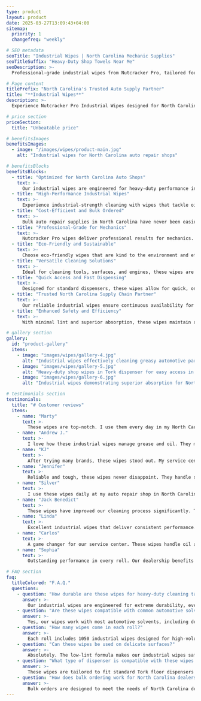 ```yaml
---
type: product
layout: product
date: 2025-03-27T13:09:43+04:00
sitemap:
  priority: 1
  changefreq: "weekly"

# SEO metadata
seoTitle: "Industrial Wipes | North Carolina Mechanic Supplies"
seoTitleSuffix: "Heavy-Duty Shop Towels Near Me"
seoDescription: >-
  Professional-grade industrial wipes from Nutcracker Pro, tailored for North Carolina auto shops. Each roll of 1050 wipes delivers unmatched cleaning power for auto repair, service centers, and dealerships. Durable, lint-free, and budget-friendly.

# Page content
titlePrefix: "North Carolina's Trusted Auto Supply Partner"
title: "**Industrial Wipes**"
description: >-
  Experience Nutcracker Pro Industrial Wipes designed for North Carolina auto shops. With 1050 heavy-duty wipes per roll, our product tackles oil, grease, and fluids efficiently. Engineered for dealerships and service centers, these wipes offer cost savings, fast shipping, and reliable cleaning.

# price section
priceSection:
  title: "Unbeatable price"

# benefitsImages
benefitsImages:
  - image: "/images/wipes/product-main.jpg"
    alt: "Industrial wipes for North Carolina auto repair shops"

# benefitsBlocks
benefitsBlocks:
  - title: "Optimized for North Carolina Auto Shops"
    text: >-
      Our industrial wipes are engineered for heavy-duty performance in busy auto repair shops. Trusted in North Carolina, they deliver fast shipping, reliable cleaning, and meet high local mechanic supply standards.
  - title: "High-Performance Industrial Wipes"
    text: >-
      Experience industrial-strength cleaning with wipes that tackle oil, grease, and fluids. Perfect for dealerships and service centers, these wipes offer unmatched durability and cost savings in North Carolina.
  - title: "Cost-Efficient and Bulk Ordered"
    text: >-
      Bulk auto repair supplies in North Carolina have never been easier. Our wipes provide significant cost savings without compromising quality, ideal for high-volume use in any service center.
  - title: "Professional-Grade for Mechanics"
    text: >-
      Nutcracker Pro wipes deliver professional results for mechanics. Engineered for demanding auto shops, they offer consistent performance and safety, making them a favorite in North Carolina.
  - title: "Eco-Friendly and Sustainable"
    text: >-
      Choose eco-friendly wipes that are kind to the environment and effective in cleaning. North Carolina shops value sustainability and performance in a product that supports green practices.
  - title: "Versatile Cleaning Solutions"
    text: >-
      Ideal for cleaning tools, surfaces, and engines, these wipes are trusted by dealerships and repair shops. Their versatility and reliability make them a top choice in North Carolina.
  - title: "Quick Access and Fast Dispensing"
    text: >-
      Designed for standard dispensers, these wipes allow for quick, one-handed access. North Carolina service centers appreciate the reduced waste and improved workflow efficiency they bring.
  - title: "Trusted North Carolina Supply Chain Partner"
    text: >-
      Our reliable industrial wipes ensure continuous availability for auto shops. North Carolina dealerships and service centers benefit from consistent supply and dependable performance.
  - title: "Enhanced Safety and Efficiency"
    text: >-
      With minimal lint and superior absorption, these wipes maintain a clean work environment. North Carolina auto repair shops rely on them for safe, efficient, and cost-effective cleaning.

# gallery section
gallery:
  id: "product-gallery"
  items:
    - image: "images/wipes/gallery-4.jpg"
      alt: "Industrial wipes effectively cleaning greasy automotive parts in North Carolina shops"
    - image: "images/wipes/gallery-5.jpg"
      alt: "Heavy-duty shop wipes in Tork dispenser for easy access in North Carolina"
    - image: "images/wipes/gallery-6.jpg"
      alt: "Industrial wipes demonstrating superior absorption for North Carolina auto repair shops"

# testimonials section
testimonials:
  title: "# Customer reviews"
  items:
    - name: "Marty"
      text: >-
        These wipes are top-notch. I use them every day in my North Carolina garage. They clean fast and hold up under heavy use. A great value for my auto repair needs.
    - name: "Andrew J."
      text: >-
        I love how these industrial wipes manage grease and oil. They make cleanup easier in my shop. Fast shipping and cost savings are a bonus for any mechanic.
    - name: "KJ"
      text: >-
        After trying many brands, these wipes stood out. My service center sees less waste and more efficiency. Simple, effective, and budget-friendly for auto shops.
    - name: "Jennifer"
      text: >-
        Reliable and tough, these wipes never disappoint. They handle spills with ease and are perfect for my dealership in North Carolina. Simple cleaning with great results.
    - name: "Silver"
      text: >-
        I use these wipes daily at my auto repair shop in North Carolina. They are durable, absorbent, and really help me save on supply costs while keeping the workspace clean.
    - name: "Jack Benedict"
      text: >-
        These wipes have improved our cleaning process significantly. They work well in my shop, reducing waste and ensuring smooth operations even in tough conditions.
    - name: "Linda"
      text: >-
        Excellent industrial wipes that deliver consistent performance. I appreciate the reliable quality and fast shipping, making them a smart choice for any auto shop.
    - name: "Carlos"
      text: >-
        A game changer for our service center. These wipes handle oil and grime effortlessly. As a mechanic in North Carolina, I value their durability and quick dispensing feature.
    - name: "Sophia"
      text: >-
        Outstanding performance in every roll. Our dealership benefits from these wipes' effectiveness. They are a cost-saving solution with a simple, reliable design.

# FAQ section
faq:
  titleColored: "F.A.Q."
  questions:
    - question: "How durable are these wipes for heavy-duty cleaning tasks?"
      answer: >-
        Our industrial wipes are engineered for extreme durability, even under heavy cleaning tasks in busy North Carolina auto shops. They resist tearing, maintain strength when wet, and tackle oil, grease, and fluids on various surfaces efficiently.
    - question: "Are these wipes compatible with common automotive solvents?"
      answer: >-
        Yes, our wipes work with most automotive solvents, including degreasers and brake cleaners. North Carolina mechanics trust these wipes to clean tools, engines, and work surfaces while maintaining their integrity and safety.
    - question: "How many wipes come in each roll?"
      answer: >-
        Each roll includes 1050 industrial wipes designed for high-volume use in North Carolina dealerships and service centers. The generous roll size supports continuous cleaning and reduces supply orders, saving time and money.
    - question: "Can these wipes be used on delicate surfaces?"
      answer: >-
        Absolutely. The low-lint formula makes our industrial wipes safe for delicate surfaces like windshields and interiors. North Carolina auto shops appreciate their gentle yet effective cleaning without leaving fibers or residue.
    - question: "What type of dispenser is compatible with these wipes in North Carolina?"
      answer: >-
        These wipes are tailored to fit standard Tork floor dispensers common in North Carolina auto shops and service centers. Their controlled tear-off feature minimizes waste while ensuring easy, one-handed access during busy operations.
    - question: "How does bulk ordering work for North Carolina dealers and service centers?"
      answer: >-
        Bulk orders are designed to meet the needs of North Carolina dealers and service centers, offering competitive pricing and fast shipping. Enjoy reduced costs and a reliable supply that supports high-volume cleaning demands in busy auto environments.
---
```

